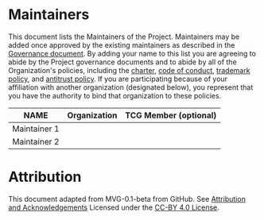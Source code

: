 # Maintainers

This document lists the Maintainers of the Project. Maintainers may be added
once approved by the existing maintainers as described in the [Governance
document](./GOVERNANCE.md). By adding your name to this list you are agreeing to
abide by the Project governance documents and to abide by all of the
Organization's policies, including the
[charter](../org-docs/CHARTER.md),
[code of conduct](../org-docs/CODE-OF-CONDUCT.md),
[trademark policy](../org-docs/TRADEMARKS.md), and
[antitrust policy](../org-docs/ANTITRUST.md). If you are participating because of your
affiliation with another organization (designated below), you represent that you
have the authority to bind that organization to these policies.

| **NAME** | **Organization** | **TCG Member (optional)** |
| --- | --- | --- |
| Maintainer 1 | | |
| Maintainer 2 | | |


# Attribution

This document adapted from MVG-0.1-beta from GitHub.
See [Attribution and Acknowledgements](../org-docs/ACKNOWLEDGEMENTS.md)
Licensed under the [CC-BY 4.0 License](https://creativecommons.org/licenses/by-sa/4.0/).
